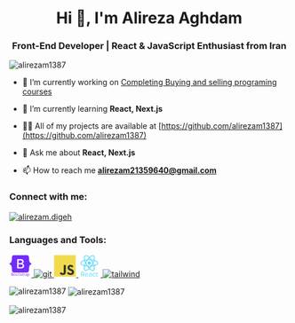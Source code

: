 <h1 align="center">Hi 👋, I'm Alireza Aghdam</h1>
<h3 align="center">Front-End Developer | React & JavaScript Enthusiast from Iran</h3>

<p align="left"> <img src="https://komarev.com/ghpvc/?username=alirezam1387&label=Profile%20views&color=0e75b6&style=flat" alt="alirezam1387" /> </p>

- 🔭 I’m currently working on [Completing Buying and selling programing courses](https://github.com/alirezam1387/sabzlearn)

- 🌱 I’m currently learning **React, Next.js**

- 👨‍💻 All of my projects are available at [https://github.com/alirezam1387](https://github.com/alirezam1387)

- 💬 Ask me about **React, Next.js**

- 📫 How to reach me **alirezam21359640@gmail.com**

<h3 align="left">Connect with me:</h3>
<p align="left">
<a href="https://instagram.com/alirezam.digeh" target="blank"><img align="center" src="https://raw.githubusercontent.com/rahuldkjain/github-profile-readme-generator/master/src/images/icons/Social/instagram.svg" alt="alirezam.digeh" height="30" width="40" /></a>
</p>

<h3 align="left">Languages and Tools:</h3>
<p align="left"> <a href="https://getbootstrap.com" target="_blank" rel="noreferrer"> <img src="https://raw.githubusercontent.com/devicons/devicon/master/icons/bootstrap/bootstrap-plain-wordmark.svg" alt="bootstrap" width="40" height="40"/> </a> <a href="https://git-scm.com/" target="_blank" rel="noreferrer"> <img src="https://www.vectorlogo.zone/logos/git-scm/git-scm-icon.svg" alt="git" width="40" height="40"/> </a> <a href="https://developer.mozilla.org/en-US/docs/Web/JavaScript" target="_blank" rel="noreferrer"> <img src="https://raw.githubusercontent.com/devicons/devicon/master/icons/javascript/javascript-original.svg" alt="javascript" width="40" height="40"/> </a> <a href="https://reactjs.org/" target="_blank" rel="noreferrer"> <img src="https://raw.githubusercontent.com/devicons/devicon/master/icons/react/react-original-wordmark.svg" alt="react" width="40" height="40"/> </a> <a href="https://tailwindcss.com/" target="_blank" rel="noreferrer"> <img src="https://www.vectorlogo.zone/logos/tailwindcss/tailwindcss-icon.svg" alt="tailwind" width="40" height="40"/> </a> </p>

<p><img align="left" src="https://github-readme-stats.vercel.app/api/top-langs?username=alirezam1387&show_icons=true&locale=en&layout=compact" alt="alirezam1387" /></p>

<p>&nbsp;<img align="center" src="https://github-readme-stats.vercel.app/api?username=alirezam1387&show_icons=true&locale=en" alt="alirezam1387" /></p>

<p><img align="center" src="https://github-readme-streak-stats.herokuapp.com/?user=alirezam1387&" alt="alirezam1387" /></p>
